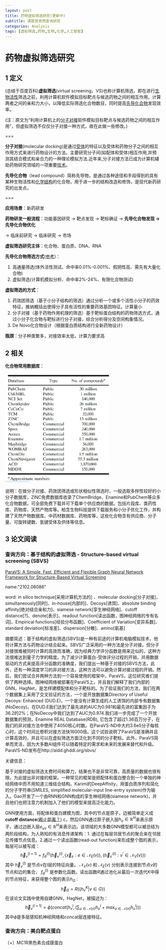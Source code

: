 ```yaml
---
layout: post
title: 药物虚拟筛选研究(更新中)
subtitle: 课题背景预查询研究
categories: Analysis
tags: [虚拟筛选,药物,生物,化学,人工智能]
---
```


# 药物虚拟筛选研究

## 1 定义

(总结于百度百科)**虚拟筛选**(virtual screening，VS)也称计算机筛选，即在进行[生物活性](https://baike.baidu.com/item/生物活性/5773318)筛选之前，利用计算机软件模拟目标靶点与候选药物之间的相互作用，计算两者之间的亲和力大小，以降低实际筛选化合物数目，同时提高[先导化合物](https://baike.baidu.com/item/先导化合物/259345)发现效率。

(注：原文为“利用计算机上的[分子对接](https://baike.baidu.com/item/分子对接/9987909)软件模拟目标靶点与候选药物之间的相互作用”，但虚拟筛选不仅仅分子对接一种方式，故在此做一些修改。)

===

**分子对接**(molecular docking)是通过[受体](https://baike.baidu.com/item/受体/454383)的特征以及受体和药物分子之间的相互作用方式来进行药物设计的方法。主要研究分子间(如配体和受体)相互作用,并预测其结合模式和亲合力的一种理论模拟方法.近年来,分子对接方法已成为计算机辅助药物研究领域的一项重要[技术](https://baike.baidu.com/item/技术/832247)。

**先导化合物**（lead compound）简称先导物，是通过各种途径和手段得到的具有某种生物活性和[化学结构](https://baike.baidu.com/item/化学结构)的化合物，用于进一步的结构改造和修饰，是现代新药研究的出发点。

===

**应用场景**：新药研发

**药物研发一般流程**：功能基因研究 -> 靶点发现 -> 靶标确证 -> **先导化合物发现 -> 先导化合物优化**

-> 临床前研究 -> 临床研究 -> 市场

**虚拟筛选研究主体**：化合物、蛋白质、DNA、RNA

**先导化合物筛选方式**([参考](https://wenku.baidu.com/view/f69f699e81c758f5f61f67bb.html))：

1. 高通量筛选(体外活性测试、命中率0.01%-0.001%、假阴性高、需先有大量化合物) 
2. 虚拟筛选(计算机模拟分析、命中率2%-24%、有限化合物测试)

**虚拟筛选的方式**：

1. 药效团筛选（基于小分子结构的筛选）通过分析一个或多个活性小分子的药效特征，推纳概括出使得分子具有活性的重要药效基团特征。计算量小
2. 分子对接（基于药物作用机理的筛选）基于靶标蛋白结构的药物筛选方式，通过小分子化合物与靶标进行分子对接，综合分析得分及空间构象情况。
3. De Novo化合物设计（根据蛋白质结构进行全新药物设计）

**瓶颈**：分子种类繁多，对接效率太低，计算力要求高



## 2 相关

**化合物常用数据库**：

<img src="../assets/images/blogimg/1-Database.png" style="zoom:50%;" />

说明：在做分子对接、药效团筛选或形状相似性筛选时，一般选取多样性较好的小分子数据库，ZINC免费数据库收录了ChemBridge、Enamine和PubChem等众多化合物数据，可全部免费下载并可下载单个供应商的数据。包括片段库、类药性库、药物库、天然产物库等。柏含生物科技提供下载服务和小分子优化工作，并构建了天然产物数据库、中药材数据库、药物库等，这些化合物含有供应商、分子量、可旋转键数、氢键受体及供体等信息。

## 3 论文阅读

### **查询方向：基于结构的虚拟筛选 - Structure-based virtual screening (SBVS)**

[ParaVS: A Simple, Fast, Efficient and Flexible Graph Neural Network Framework for Structure-Based Virtual Screening](https://arxiv.org/abs/2102.06086)

name:"2102.06086"

word: in silico technique[采用计算机方法的] 、molecular docking[分子对接]、simultaneously[同时]、in-house[内部的]、Decoys[诱饵]、absolute binding affinity[绝对结合亲和力]、siamese network[孪生神经网络]、cutoff distance[?]、denote[表示]、readout function[读出函数，图神经网络的专有名词]、Empirical functions[经验分布函数]、Coefficient of Variation[变异系数]、standard deviation[标准差]、dispersion[分散]、amino[氨基]

摘要简述：基于结构的虚拟筛选(SBVS)是一种有前途的计算机电脑模拟技术，他将计算方法与药物设计结合起来。SBVS广泛采用的一种方法是分子对接。但分子对接很难被同时计算的高效而准确，因为经典力学评分函数是用来近似的，这种方法很难达到量子力学的精度。为了减少计算蛋白-受体评分过程的开销，并用数据驱动的方式来提高评分函数的准确度，我们提出一种基于对接的SBVS方法，此外，还有一种深度学习的非对接方法，这种方法可以避免计算对接过程的开销。然后，我们尝试合并两种方法到一个容易使用的框架中，ParaVS，这位研究者们提供了两种选择。图神经网络被部署在ParaVS上，并且我们解释了我们内部的GNN，HagNet，是怎样建模配体和分子靶标的。为了验证我们的方法，我们在两个数据集上采用了交叉验证的方法，一个是开放数据集Directory of Useful Decoys: Enhanced (DUD.E)，一个是没有计算生成的人工诱饵的内部专有数据集(NoDecoy)。在DUD.E我们达到了最先进的AUC为0.981和最先进的富集因子为36.2的2%；在NoDecoy中我们达到了AUC为0.974.我们进一步完成了一个开放数据集的预测，Enamine REAL Database(RDB), 它包含了超过1.36百万分子，在我们的非对接方法中使用了4050核心时数。在ParaVS-ND中大约3.6e5分子每核心时，这个时间比卷积对接方法快16000倍。这个试验说明了ParaVS是准确并且计算高效的，并且可以在虚拟筛选方面泛化到不同的分子靶标。此外，ParaVS简单而灵活，因为大多数AI组件可以随着特定的需求和未来的发展来替代和升级。ParaVS-ND发布在http://aidd.ghddi.org/sbvs/

关键信息：

基于对接的虚拟筛选太费时间和算力，结果也不是非常可靠，高质量的数据也很有限。为此提出非对接的框架。一种常见的框架是把配体和蛋白整合到一个单独的神经网络中而不用知道三维结合结构。Karimi的DeepAffnity，用蛋白质序列和简化的分子字符串(SMILES, simplified molecular-input line-entry system)作为输入。Gao开发了一个由RNN和GNN构成的孪生神经网络(siamese network)，并且他们也把注意力机制加入了他们的模型来提高泛化能力。

GNN使用方面，将配体和蛋白建模为图，其中的节点是原子，边被简单定义成**cutoff distance**([截止距离？](https://en.wikipedia.org/wiki/Cutoff_(physics))) c，然后GNN通过原子嵌入层$h_u \in \mathbb{R}^H$来表示原子，通过边嵌入层$e_{uv} \in \mathbb{R}^H$来表示边。该领域的大多数GNN模型都可以被总结为两阶段结构，为人熟知的有消息传递架构：1. 通过在每层邻居节点的聚合来在邻居见传播节点信息。2.通过一个读出函数(read-out function)来形成整个图的表示，每层可以被写成：
$$
\vec{h}_v^{(l+1)} = f_\theta^{(l)}(\vec{h}_v^{(l)},\{\vec{x}_e:e\in \mathcal{N}_E(v)\},\{\vec{h}_{v^{\prime}}^{(l)}:v^{\prime}\in\mathcal{N}_V(v)\}) \tag{1}
$$
其中 $\vec{h}_v^{(l)}$ 是节点v在l层的特征向量。 $\mathcal{N}_V(v)$ 和 $\mathcal{N}_E(v)$ 分别表示连接到节点v的节点和边的集合， $f_{\theta}^{(l)}$ 是参数化函数。读出函数$R$通过池化从最后一次迭代$K$中得的节点特征，来获得整个图的表示$h_G$ :
$$
\vec{h}_G = R(\{h_v^K | v \in G\}) \tag{2}
$$
在该论文实践中使用自建GNN，HagNet，被描述为：
$$
\vec{h}_v^{(l+1)} = \phi(concat(h_v^l,(\sum_{u\in\mathcal{N}(v)}{h^l_u}+max_{u\in\mathcal{N}(v)}h^l_u))) \tag{3}
$$
其中$\phi$是多层感知机神经网络和concat层连接特征。



### **查询方向：美白靶点蛋白**

（+）MC1R黑色素合成膜蛋白

